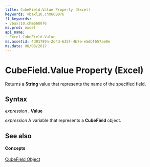 ```yaml
---
title: CubeField.Value Property (Excel)
keywords: vbaxl10.chm668076
f1_keywords:
- vbaxl10.chm668076
ms.prod: excel
api_name:
- Excel.CubeField.Value
ms.assetid: 4d01789a-2d4d-635f-4b7e-e5dbf657ae0e
ms.date: 06/08/2017
---
```



# CubeField.Value Property (Excel)

Returns a  **String** value that represents the name of the specified field.


## Syntax

 _expression_ . **Value**

 _expression_ A variable that represents a **CubeField** object.


## See also


#### Concepts


[CubeField Object](Excel.CubeField.md)

